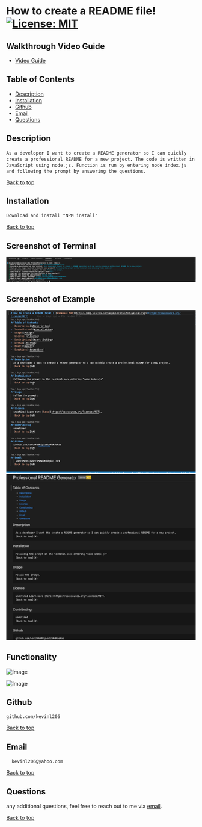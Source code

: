 
# How to create a README file! [![License: MIT](https://img.shields.io/badge/License-MIT-yellow.svg)](https://opensource.org/licenses/MIT)
## Walkthrough Video Guide
- [Video Guide](https://www.kapwing.com/videos/63faef5ff71a89001156ec8e)
## Table of Contents
- [Description](#description)
- [Installation](#installation)
- [Github](#github)
- [Email](#email)
- [Questions](#questions)
  
## Description
    As a developer I want to create a README generator so I can quickly create a professional README for a new project. The code is written in JavaScript using node.js. Function is run by entering node index.js and following the prompt by answering the questions.  
[Back to top](#)
  
## Installation
    Download and install "NPM install"
[Back to top](#)
  
## Screenshot of Terminal
![Image](./IMG/Screen%20Shot%202023-01-19%20at%206.30.38%20PM.png)

## Screenshot of Example
![Image](./IMG/Chall09SS.png)
![Image](./IMG/Chall09SS2.png)
## Functionality
![Image](./IMG/Studio_Project.gif)

![Image](./IMG/Untitled__Jan_23%2C_2023_2_43_PM.gif)
## Github
    github.com/kevinl206
[Back to top](#)
  
 ## Email
      kevinl206@yahoo.com
[Back to top](#)
  
## Questions
  any additional questions, feel free to reach out to me via [email](mailto:kevinl206@yahoo.com).
  
[Back to top](#)
